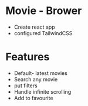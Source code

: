 # Movie - Brower

- Create react app
- configured TailwindCSS


# Features
- Default- latest movies
- Search any movie
- put filters
- Handle infinite scrolling
- Add to favourite
